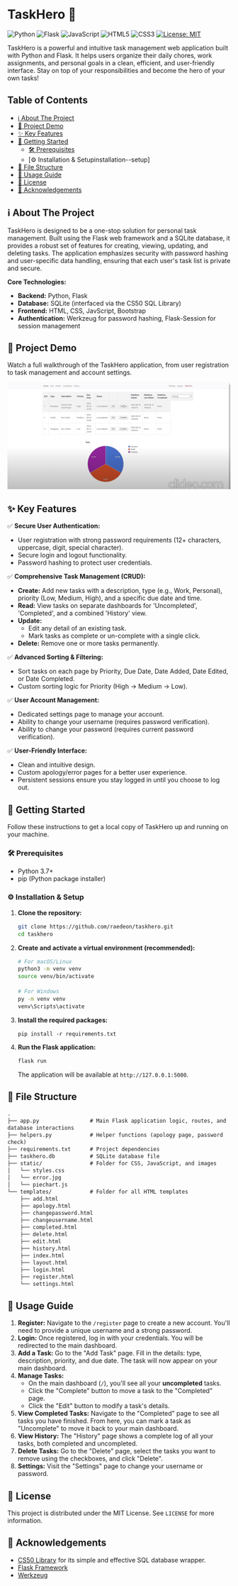 # TaskHero 🦸

![Python](https://img.shields.io/badge/Python-3.7%2B-blue?style=for-the-badge&logo=python&logoColor=white)
![Flask](https://img.shields.io/badge/Flask-2.x-black?style=for-the-badge&logo=flask)
![JavaScript](https://img.shields.io/badge/JavaScript-F7DF1E?style=for-the-badge&logo=javascript&logoColor=black)
![HTML5](https://img.shields.io/badge/HTML5-E34F26?style=for-the-badge&logo=html5&logoColor=white)
![CSS3](https://img.shields.io/badge/CSS3-1572B6?style=for-the-badge&logo=css3&logoColor=white)
[![License: MIT](https://img.shields.io/badge/License-MIT-yellow?style=for-the-badge)](https://opensource.org/licenses/MIT)

TaskHero is a powerful and intuitive task management web application built with Python and Flask. It helps users organize their daily chores, work assignments, and personal goals in a clean, efficient, and user-friendly interface. Stay on top of your responsibilities and become the hero of your own tasks!

## Table of Contents
- [ℹ️ About The Project](#about-the-project)
- [🎥 Project Demo](#project-demo)
- [✨ Key Features](#key-features)
- [🚀 Getting Started](#getting-started)
  - [🛠 Prerequisites](#prerequisites)
  - [⚙️ Installation & Setupinstallation--setup]
- [📂 File Structure](#file-structure)
- [📖 Usage Guide](#usage-guide)
- [📜 License](#license)
- [🙏 Acknowledgements](#acknowledgements)

## ℹ️ About The Project

TaskHero is designed to be a one-stop solution for personal task management. Built using the Flask web framework and a SQLite database, it provides a robust set of features for creating, viewing, updating, and deleting tasks. The application emphasizes security with password hashing and user-specific data handling, ensuring that each user's task list is private and secure.

**Core Technologies:**
*   **Backend:** Python, Flask
*   **Database:** SQLite (interfaced via the CS50 SQL Library)
*   **Frontend:** HTML, CSS, JavScript, Bootstrap
*   **Authentication:** Werkzeug for password hashing, Flask-Session for session management

## 🎥 Project Demo

Watch a full walkthrough of the TaskHero application, from user registration to task management and account settings.

[![TaskHero Demo Video](static/thumbnail.png)](https://youtu.be/6h2Y0zDBpOo)

## ✨ Key Features

✅ **Secure User Authentication:**
*   User registration with strong password requirements (12+ characters, uppercase, digit, special character).
*   Secure login and logout functionality.
*   Password hashing to protect user credentials.

✅ **Comprehensive Task Management (CRUD):**
*   **Create:** Add new tasks with a description, type (e.g., Work, Personal), priority (Low, Medium, High), and a specific due date and time.
*   **Read:** View tasks on separate dashboards for 'Uncompleted', 'Completed', and a combined 'History' view.
*   **Update:**
    *   Edit any detail of an existing task.
    *   Mark tasks as complete or un-complete with a single click.
*   **Delete:** Remove one or more tasks permanently.

✅ **Advanced Sorting & Filtering:**
*   Sort tasks on each page by Priority, Due Date, Date Added, Date Edited, or Date Completed.
*   Custom sorting logic for Priority (High -> Medium -> Low).

✅ **User Account Management:**
*   Dedicated settings page to manage your account.
*   Ability to change your username (requires password verification).
*   Ability to change your password (requires current password verification).

✅ **User-Friendly Interface:**
*   Clean and intuitive design.
*   Custom apology/error pages for a better user experience.
*   Persistent sessions ensure you stay logged in until you choose to log out.

## 🚀 Getting Started

Follow these instructions to get a local copy of TaskHero up and running on your machine.

### 🛠 Prerequisites

*   Python 3.7+
*   pip (Python package installer)

### ⚙️ Installation & Setup

1.  **Clone the repository:**
    ```bash
    git clone https://github.com/raedeon/taskhero.git
    cd taskhero
    ```

2.  **Create and activate a virtual environment (recommended):**
    ```bash
    # For macOS/Linux
    python3 -m venv venv
    source venv/bin/activate

    # For Windows
    py -m venv venv
    venv\Scripts\activate
    ```

3.  **Install the required packages:**
    ```bashsqli
    pip install -r requirements.txt
    ```

4.  **Run the Flask application:**
    ```bash
    flask run
    ```
    The application will be available at `http://127.0.0.1:5000`.

## 📂 File Structure

```
.
├── app.py                # Main Flask application logic, routes, and database interactions
├── helpers.py            # Helper functions (apology page, password check)
├── requirements.txt      # Project dependencies
├── taskhero.db           # SQLite database file
├── static/               # Folder for CSS, JavaScript, and images
│   └── styles.css
│   └── error.jpg
│   └── piechart.js
└── templates/            # Folder for all HTML templates
    ├── add.html
    ├── apology.html
    ├── changepassword.html
    ├── changeusername.html
    ├── completed.html
    ├── delete.html
    ├── edit.html
    ├── history.html
    ├── index.html
    ├── layout.html
    ├── login.html
    ├── register.html
    └── settings.html
```

## 📖 Usage Guide

1.  **Register:** Navigate to the `/register` page to create a new account. You'll need to provide a unique username and a strong password.
2.  **Login:** Once registered, log in with your credentials. You will be redirected to the main dashboard.
3.  **Add a Task:** Go to the "Add Task" page. Fill in the details: type, description, priority, and due date. The task will now appear on your main dashboard.
4.  **Manage Tasks:**
    *   On the main dashboard (`/`), you'll see all your **uncompleted** tasks.
    *   Click the "Complete" button to move a task to the "Completed" page.
    *   Click the "Edit" button to modify a task's details.
5.  **View Completed Tasks:** Navigate to the "Completed" page to see all tasks you have finished. From here, you can mark a task as "Uncomplete" to move it back to your main dashboard.
6.  **View History:** The "History" page shows a complete log of all your tasks, both completed and uncompleted.
7.  **Delete Tasks:** Go to the "Delete" page, select the tasks you want to remove using the checkboxes, and click "Delete".
8.  **Settings:** Visit the "Settings" page to change your username or password.

## 📜 License

This project is distributed under the MIT License. See `LICENSE` for more information.

## 🙏 Acknowledgements
*   [CS50 Library](https://cs50.readthedocs.io/libraries/cs50/python/) for its simple and effective SQL database wrapper.
*   [Flask Framework](https://flask.palletsprojects.com/)
*   [Werkzeug](https://werkzeug.palletsprojects.com/)
